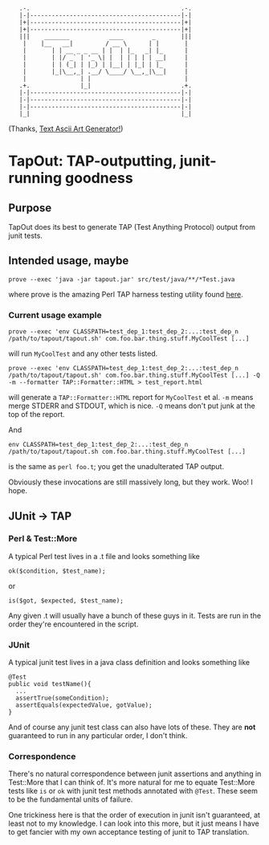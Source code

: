        .-.                                          .-.
       |-|------------------------------------------|-|
       |+|------------------------------------------|+|
       |+|------------------------------------------|+|
       |||    _______           ____        _       |||
        |    |__   __|         / __ \      | |       |
        |       | | __ _ _ __ | |  | |_   _| |_      |
        |       | |/ _` | '_ \| |  | | | | | __|     |
        |       | | (_| | |_) | |__| | |_| | |_      |
        |       |_|\__,_| .__/ \____/ \__,_|\__|     |
        |               | |                          |
       .+.              |_|                         .+.
       |-|------------------------------------------|-|
       |-|------------------------------------------|-|
       |-|------------------------------------------|-|
       |_|                                          |_|


(Thanks, [Text Ascii Art Generator!](http://patorjk.com/software/taag/))

TapOut: TAP-outputting, junit-running goodness
==============================================

## Purpose ##

TapOut does its best to generate TAP (Test Anything Protocol) output
from junit tests.

## Intended usage, maybe ##

    prove --exec 'java -jar tapout.jar' src/test/java/**/*Test.java

where prove is the amazing Perl TAP harness testing utility found 
[here](http://search.cpan.org/~andya/Test-Harness-3.22/bin/prove).

### Current usage example ###

    prove --exec 'env CLASSPATH=test_dep_1:test_dep_2:...:test_dep_n /path/to/tapout/tapout.sh' com.foo.bar.thing.stuff.MyCoolTest [...]

will run `MyCoolTest` and any other tests listed.

    prove --exec 'env CLASSPATH=test_dep_1:test_dep_2:...:test_dep_n /path/to/tapout/tapout.sh' com.foo.bar.thing.stuff.MyCoolTest [...] -Q -m --formatter TAP::Formatter::HTML > test_report.html

will generate a `TAP::Formatter::HTML` report for `MyCoolTest` et al. 
`-m` means merge STDERR and STDOUT, which is nice. `-Q` means 
don't put junk at the top of the report.

And

    env CLASSPATH=test_dep_1:test_dep_2:...:test_dep_n /path/to/tapout/tapout.sh com.foo.bar.thing.stuff.MyCoolTest [...]

is the same as `perl foo.t`; you get the unadulterated TAP output.

Obviously these invocations are still massively long, but they work. Woo! I hope.

## JUnit -> TAP ##

### Perl & Test::More 
A typical Perl test lives in a .t file and looks something like

    ok($condition, $test_name);

or

    is($got, $expected, $test_name);

Any given .t will usually have a bunch of these guys in it. Tests
are run in the order they're encountered in the script.

### JUnit
A typical junit test lives in a java class definition and looks
something like

    @Test
    public void testName(){
      ...
      assertTrue(someCondition);
      assertEquals(expectedValue, gotValue);
    }

And of course any junit test class can also have lots of these.
They are **not** guaranteed to run in any particular order, I 
don't think.

### Correspondence
There's no natural correspondence between junit assertions and anything
in Test::More that I can think of. It's more natural for me to equate 
Test::More tests like `is` or `ok` with junit test methods annotated with
`@Test`. These seem to be the fundamental units of failure.

One trickiness here is that the order of execution in junit isn't 
guaranteed, at least not to my knowledge. I can look into this more,
but it just means I have to get fancier with my own acceptance testing
of junit to TAP translation.

